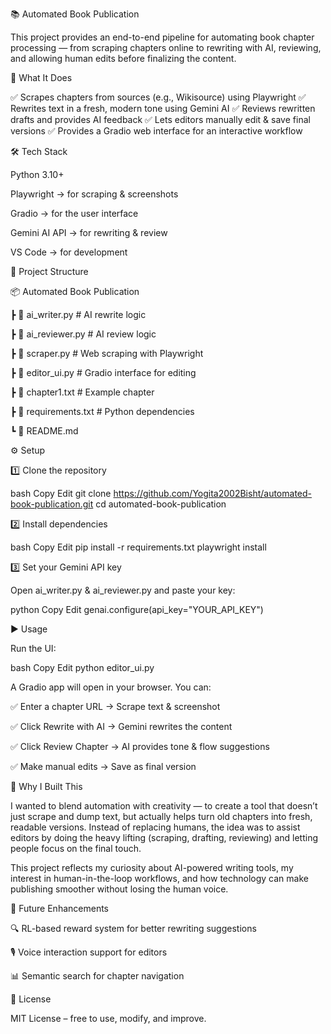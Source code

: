 📚 Automated Book Publication

This project provides an end-to-end pipeline for automating book chapter processing — from scraping chapters online to rewriting with AI, reviewing, and allowing human edits before finalizing the content.

🚀 What It Does

✅ Scrapes chapters from sources (e.g., Wikisource) using Playwright
✅ Rewrites text in a fresh, modern tone using Gemini AI
✅ Reviews rewritten drafts and provides AI feedback
✅ Lets editors manually edit & save final versions
✅ Provides a Gradio web interface for an interactive workflow

🛠 Tech Stack

Python 3.10+

Playwright → for scraping & screenshots

Gradio → for the user interface

Gemini AI API → for rewriting & review

VS Code → for development

📂 Project Structure

📦 Automated Book Publication

 ┣ 📜 ai_writer.py        # AI rewrite logic
 
 ┣ 📜 ai_reviewer.py      # AI review logic
 
 ┣ 📜 scraper.py          # Web scraping with Playwright
 
 ┣ 📜 editor_ui.py        # Gradio interface for editing
 
 ┣ 📜 chapter1.txt        # Example chapter

 ┣ 📜 requirements.txt    # Python dependencies
 
 ┗ 📜 README.md
 
⚙️ Setup

1️⃣ Clone the repository

bash
Copy
Edit
git clone https://github.com/Yogita2002Bisht/automated-book-publication.git
cd automated-book-publication

2️⃣ Install dependencies

bash
Copy
Edit
pip install -r requirements.txt
playwright install

3️⃣ Set your Gemini API key

Open ai_writer.py & ai_reviewer.py and paste your key:

python
Copy
Edit
genai.configure(api_key="YOUR_API_KEY")

▶️ Usage

Run the UI:

bash
Copy
Edit
python editor_ui.py

A Gradio app will open in your browser. You can:

✅ Enter a chapter URL → Scrape text & screenshot

✅ Click Rewrite with AI → Gemini rewrites the content

✅ Click Review Chapter → AI provides tone & flow suggestions

✅ Make manual edits → Save as final version

🎯 Why I Built This

I wanted to blend automation with creativity — to create a tool that doesn’t just scrape and dump text, but actually helps turn old chapters into fresh, readable versions. Instead of replacing humans, the idea was to assist editors by doing the heavy lifting (scraping, drafting, reviewing) and letting people focus on the final touch.

This project reflects my curiosity about AI-powered writing tools, my interest in human-in-the-loop workflows, and how technology can make publishing smoother without losing the human voice.

📌 Future Enhancements

🔍 RL-based reward system for better rewriting suggestions

🎙 Voice interaction support for editors

📊 Semantic search for chapter navigation

📜 License

MIT License – free to use, modify, and improve.
